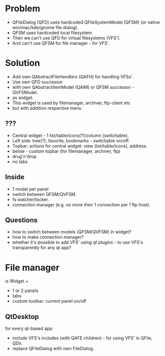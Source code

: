 # Problem #

  * QFileDialog (QFD) uses hardcoded QFileSystemModel (QFSM) (or native win/mac/kde/gnome file dialog).
  * QFSM uses hardcoded local filesystem.
  * Then we can't use QFD for virtual filesystems (VFS').
  * And can't use QFSM for file manager - for VFS'.

# Solution #

  * Add own QAbstractFileHandlers (QAFH) for handling VFSs'.
  * Use own QFD successor
  * with own QAbstractItemModel (QAIM) or QFSM successor - QVFSModel.
  * as widget.
  * This widget is used by filemanager, archiver, ftp-client etc
  * but with addition respective menu

## ??? ##

  * Central widget - 1 list/table/icons(?)/column (switchable).
  * Left side: tree(?), favorite, bookmarks - switchable on/off.
  * Topbar: actions for central widget: view (list/table/icons), address.
  * below - custom topbar (for filemanager, archiver, ftp)
  * drug'n'drop
  * no tabs

## Inside ##

  * 1 model per panel
  * switch between QFSM/QVFSM.
  * fs watcher/locker.
  * connection manager (e.g. no more then 1 connection per 1 ftp host).

## Questions ##

  * how to switch between models (QFSM/QVFSM) in widget?
  * how to make connection manager?
  * whether it's possible to add VFS' using qt plugins - to use VFS's transparently for any qt app?

# File manager #

is Widget +

  * 1 or 2 panels
  * tabs
  * custom toolbar: current panel on/off

## QtDesktop ##

for every qt-based app:

  * include VFS's includes (with QAFE children) - for using VFS' in QFile, QDir.
  * replace QFileDialog with own FileDialog.